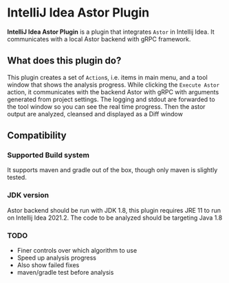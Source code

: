 # IntelliJ Idea Astor Plugin


<!-- Plugin description -->
**IntelliJ Idea Astor Plugin** is a plugin that integrates `Astor` in Intellij Idea. It communicates with a local Astor backend with gRPC framework.

<!-- Plugin description end -->


## What does this plugin do?
This plugin creates a set of `Action`s, i.e. items in main menu, and a tool window that shows the analysis progress.
While clicking the `Execute Astor` action, it communicates with the backend Astor with gRPC with arguments generated from project settings. 
The logging and stdout are forwarded to the tool window so you can see the real time progress. Then the astor output are analyzed, cleansed and displayed as a Diff window

## Compatibility

### Supported Build system
It supports maven and gradle out of the box, though only maven is slightly tested.

### JDK version
Astor backend should be run with JDK 1.8, this plugin requires JRE 11 to run on Intellij Idea 2021.2.
The code to be analyzed should be targeting Java 1.8


### TODO
- Finer controls over which algorithm to use
- Speed up analysis progress
- Also show failed fixes
- maven/gradle test before analysis

